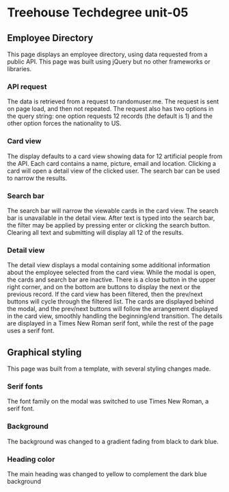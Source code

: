 # Treehouse Techdegree unit-05
## Employee Directory

This page displays an employee directory, using data requested from a public API. This page was built using jQuery but no other frameworks or libraries.

### API request

The data is retrieved from a request to randomuser.me. The request is sent on page load, and then not repeated. The request also has two options in the query string: one option requests 12 records (the default is 1) and the other option forces the nationality to US.

### Card view

The display defaults to a card view showing data for 12 artificial people from the API. Each card contains a name, picture, email and location. Clicking a card will open a detail view of the clicked user. The search bar can be used to narrow the results.

### Search bar

The search bar will narrow the viewable cards in the card view. The search bar is unavailable in the detail view. After text is typed into the search bar, the filter may be applied by pressing enter or clicking the search button. Clearing all text and submitting will display all 12 of the results.

### Detail view

The detail view displays a modal containing some additional information about the employee selected from the card view. While the modal is open, the cards and search bar are inactive. There is a close button in the upper right corner, and on the bottom are buttons to display the next or the previous record. If the card view has been filtered, then the prev/next buttons will cycle through the filtered list. The cards are displayed behind the modal, and the prev/next buttons will follow the arrangement displayed in the card view, smoothly handling the beginning/end transition. The details are displayed in a Times New Roman serif font, while the rest of the page uses a serif font.

## Graphical styling

This page was built from a template, with several styling changes made.

### Serif fonts

The font family on the modal was switched to use Times New Roman, a serif font.

### Background

The background was changed to a gradient fading from black to dark blue.

### Heading color

The main heading was changed to yellow to complement the dark blue background